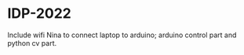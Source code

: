 # IDP-2022
Include wifi Nina to connect laptop to arduino; arduino control part and python cv part.

